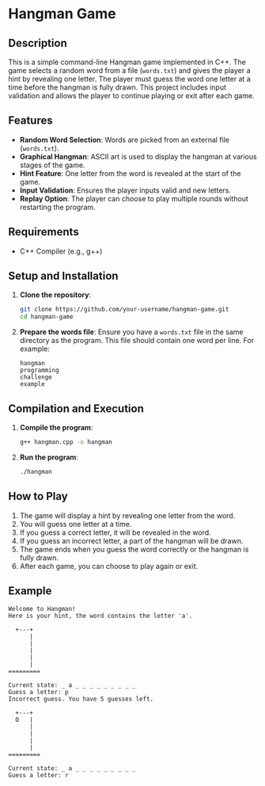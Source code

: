 # Hangman Game

## Description

This is a simple command-line Hangman game implemented in C++. The game selects a random word from a file (`words.txt`) and gives the player a hint by revealing one letter. The player must guess the word one letter at a time before the hangman is fully drawn. This project includes input validation and allows the player to continue playing or exit after each game.

## Features

- **Random Word Selection**: Words are picked from an external file (`words.txt`).
- **Graphical Hangman**: ASCII art is used to display the hangman at various stages of the game.
- **Hint Feature**: One letter from the word is revealed at the start of the game.
- **Input Validation**: Ensures the player inputs valid and new letters.
- **Replay Option**: The player can choose to play multiple rounds without restarting the program.

## Requirements

- C++ Compiler (e.g., g++)

## Setup and Installation

1. **Clone the repository**:
    ```sh
    git clone https://github.com/your-username/hangman-game.git
    cd hangman-game
    ```

2. **Prepare the words file**:
    Ensure you have a `words.txt` file in the same directory as the program. This file should contain one word per line. For example:
    ```plaintext
    hangman
    programming
    challenge
    example
    ```

## Compilation and Execution

1. **Compile the program**:
    ```sh
    g++ hangman.cpp -o hangman
    ```

2. **Run the program**:
    ```sh
    ./hangman
    ```

## How to Play

1. The game will display a hint by revealing one letter from the word.
2. You will guess one letter at a time.
3. If you guess a correct letter, it will be revealed in the word.
4. If you guess an incorrect letter, a part of the hangman will be drawn.
5. The game ends when you guess the word correctly or the hangman is fully drawn.
6. After each game, you can choose to play again or exit.

## Example

```plaintext
Welcome to Hangman!
Here is your hint, the word contains the letter 'a'.

  +---+
      |
      |
      |
      |
      |
========= 

Current state: _ a _ _ _ _ _ _ _ _ _ 
Guess a letter: p
Incorrect guess. You have 5 guesses left.

  +---+
  O   |
      |
      |
      |
      |
========= 

Current state: _ a _ _ _ _ _ _ _ _ _ 
Guess a letter: r
